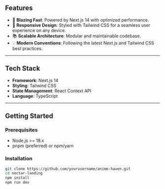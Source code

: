 ## Features

- 🚀 **Blazing Fast**: Powered by Next.js 14 with optimized performance.
- 🎨 **Responsive Design**: Styled with Tailwind CSS for a seamless user experience on any device.
- 📚 **Scalable Architecture**: Modular and maintainable codebase.
- 💡 **Modern Conventions**: Following the latest Next.js and Tailwind CSS best practices.

---

## Tech Stack

- **Framework**: Next.js 14
- **Styling**: Tailwind CSS
- **State Management**: React Context API
- **Language**: TypeScript

---

## Getting Started

### Prerequisites

- Node.js >= 18.x
- pnpm (preferred) or npm/yarn

### Installation

   ```bash
   git clone https://github.com/yourusername/anime-haven.git
   cd nectar-landing
   npm install
   npm run dev
   ```
